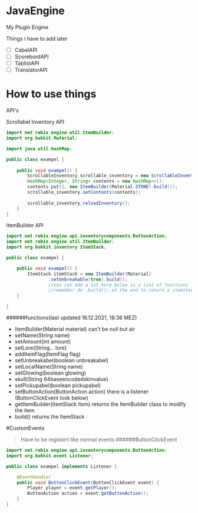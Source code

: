 # JavaEngine
My Plugin Engine


Things i have to add later
  - [ ] CabelAPI
  - [ ] ScorebordAPI
  - [ ] TablistAPI
  - [ ] TranslatorAPI

# How to use things

API's

Scrollabel Inventory API

```java
import net.rebix.engine.util.ItemBuilder;
import org.bukkit.Material;

import java.util.HashMap;

public class exampel {
    
    public void exampel() {
        ScrollableInventory scrollable_inventory = new ScrollableInventory().create(player, name, size, page, pages);
        HashMap<Integer, String> contents = new HashMap<>();
        contents.put(1, new ItemBuilder(Material.STONE).build());
        scrollable_inventory.setContents(contents);
        
        scrollable_inventory.reloadInventory();
    }
}
```

ItemBuilder API

```java
import net.rebix.engine.api.inventorycomponents.ButtonAction;
import net.rebix.engine.util.ItemBuilder;
import org.bukkit.inventory.ItemStack;

public class exampel {

    public void exampel() {
        ItemStack itemStack = new ItemBuilder(Material)
                .setUnbreakable(true).build();
                //you can add a lot here below is a list of functions
                //remember do .build(); at the end to return a itemstack
    }

}
```
######functions(last updated 16.12.2021, 18:36 MEZ)
- ItemBuilder(Material material) can't be null but air
- setName(String name)
- setAmount(int amount)
- setLore(String... lore)
- addItemFlag(ItemFlag flag)
- setUnbreakabel(boolean unbreakabel)
- setLocalName(String name)
- setGlowing(boolean glowing)
- skull(String 64baseencodedskinvalue)
- setPickupabel(boolean pickupabel)
- setButtonAction(ButtonAction action) there is a listener (ButtonClickEvent look below)
- getItemBuilder(ItemStack item) returns the ItemBuilder class to modify the item
- build() returns the ItemStack


#CustomEvents
> Have to be registert like normal events
######ButtonClickEvent

```java
import net.rebix.engine.api.inventorycomponents.ButtonAction;
import org.bukkit.event.Listener;

public class exampel implements Listener {

    @EventHandler
    public void ButtonClickEvent(ButtonClickEvent event) {
        Player player = event.getPlayer();
        ButtonAction action = event.getButtonAction();
    }
}
```

